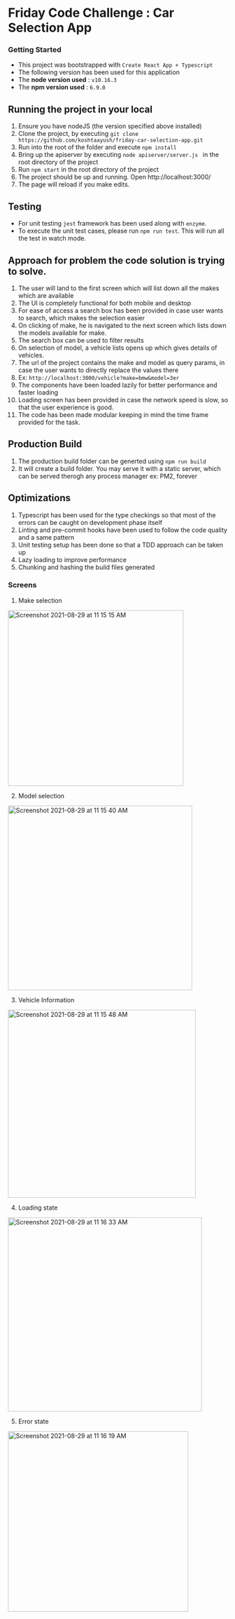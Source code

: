 # Friday Code Challenge : Car Selection App

### Getting Started

* This project was bootstrapped with `Create React App + Typescript`
* The following version has been used for this application 
* The **node version used** : `v10.16.3`
* The **npm version used** : `6.9.0`

## Running the project in your local

1. Ensure you have nodeJS (the version specified above installed)
2. Clone the project, by executing `git clone https://github.com/koshtaayush/friday-car-selection-app.git`
3. Run into the root of the folder and execute `npm install`
4. Bring up the apiserver by executing `node apiserver/server.js ` in the root directory of the project
5. Run `npm start` in the root directory of the project
6. The project should be up and running. Open http://localhost:3000/
7. The page will reload if you make edits.


## Testing

* For unit testing `jest` framework has been used along with `enzyme`. 
* To execute the unit test cases, please run `npm run test`. This will run all the test in watch mode.


## Approach for problem the code solution is trying to solve.

1. The user will land to the first screen which will list down all the makes which are available
2. The UI is completely functional for both mobile and desktop
3. For ease of access a search box has been provided in case user wants to search, which makes the selection easier
4. On clicking of make, he is navigated to the next screen which lists down the models available for make.
5. The search box can be used to filter results
6. On selection of model, a vehicle lists opens up which gives details of vehicles.
7. The url of the project contains the make and model as query params, in case the user wants to directly replace the values there
8. Ex: `http://localhost:3000/vehicle?make=bmw&model=3er`
9. The components have been loaded lazily for better performance and faster loading
10. Loading screen has been provided in case the network speed is slow, so that the user experience is good.
11. The code has been made modular keeping in mind the time frame provided for the task.

## Production Build

1. The production build folder can be generted using `npm run build`
2. It will create a build folder. You may serve it with a static server, which can be served therogh any process manager ex: PM2, forever

## Optimizations

1. Typescript has been used for the type checkings so that most of the errors can be caught on development phase itself
2. Linting and pre-commit hooks have been used to follow the code quality and a same pattern
3. Unit testing setup has been done so that a TDD approach can be taken up
4. Lazy loading to improve performance
5. Chunking and hashing the build files generated

### Screens

1. Make selection
<img width="401" alt="Screenshot 2021-08-29 at 11 15 15 AM" src="https://user-images.githubusercontent.com/14069441/131240104-e5d27808-0117-4291-9c57-433ce6996c72.png">

2. Model selection
<img width="421" alt="Screenshot 2021-08-29 at 11 15 40 AM" src="https://user-images.githubusercontent.com/14069441/131240118-a13f5c40-0d4d-4b57-809e-c1cb7d5bb549.png">


3. Vehicle Information
<img width="429" alt="Screenshot 2021-08-29 at 11 15 48 AM" src="https://user-images.githubusercontent.com/14069441/131240131-ae69c161-770e-458f-9218-39ccbe283164.png">


4. Loading state
<img width="443" alt="Screenshot 2021-08-29 at 11 16 33 AM" src="https://user-images.githubusercontent.com/14069441/131240136-b237d5b7-83b7-4ae6-9eec-25df068e5413.png">

5. Error state
<img width="412" alt="Screenshot 2021-08-29 at 11 16 19 AM" src="https://user-images.githubusercontent.com/14069441/131240147-46d9ffc7-72ed-49d6-b15d-b4b6d2eb9a36.png">
